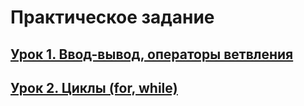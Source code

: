# **Практическое задание**

## [**Урок 1. Ввод-вывод, операторы ветвления**](https://github.com/egorbos-geekbrains/knowing-python/tree/main/Lesson%201)

## [**Урок 2. Циклы (for, while)**](https://github.com/egorbos-geekbrains/knowing-python/tree/main/Lesson%202)